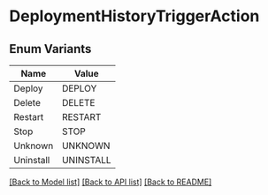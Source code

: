 # DeploymentHistoryTriggerAction

## Enum Variants

| Name | Value |
|---- | -----|
| Deploy | DEPLOY |
| Delete | DELETE |
| Restart | RESTART |
| Stop | STOP |
| Unknown | UNKNOWN |
| Uninstall | UNINSTALL |


[[Back to Model list]](../README.md#documentation-for-models) [[Back to API list]](../README.md#documentation-for-api-endpoints) [[Back to README]](../README.md)


